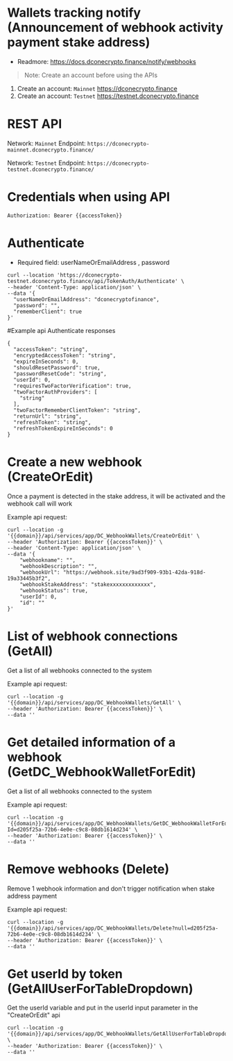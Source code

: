 # Wallets tracking notify (Announcement of webhook activity payment stake address)

* Readmore: https://docs.dconecrypto.finance/notify/webhooks
> Note: Create an account before using the APIs 
1. Create an account: `Mainnet` https://dconecrypto.finance
2. Create an account: `Testnet` https://testnet.dconecrypto.finance

# REST API

Network: `Mainnet`
Endpoint: `https://dconecrypto-mainnet.dconecrypto.finance/`

Network: `Testnet`
Endpoint: `https://dconecrypto-testnet.dconecrypto.finance/`


# Credentials when using API

```shell
Authorization: Bearer {{accessToken}}
```

# Authenticate
* Required field: userNameOrEmailAddress , password

```shell
curl --location 'https://dconecrypto-testnet.dconecrypto.finance/api/TokenAuth/Authenticate' \
--header 'Content-Type: application/json' \
--data '{
  "userNameOrEmailAddress": "dconecryptofinance",
  "password": "",
  "rememberClient": true
}'
```
#Example api Authenticate responses
```shell
{
  "accessToken": "string",
  "encryptedAccessToken": "string",
  "expireInSeconds": 0,
  "shouldResetPassword": true,
  "passwordResetCode": "string",
  "userId": 0,
  "requiresTwoFactorVerification": true,
  "twoFactorAuthProviders": [
    "string"
  ],
  "twoFactorRememberClientToken": "string",
  "returnUrl": "string",
  "refreshToken": "string",
  "refreshTokenExpireInSeconds": 0
}
```

# Create a new webhook (CreateOrEdit)

Once a payment is detected in the stake address, it will be activated and the webhook call will work

Example api request:
```shell
curl --location -g '{{domain}}/api/services/app/DC_WebhookWallets/CreateOrEdit' \
--header 'Authorization: Bearer {{accessToken}}' \
--header 'Content-Type: application/json' \
--data '{
    "webhookname": "",
    "webhookDescription": "",
    "webhookUrl": "https://webhook.site/9ad3f909-93b1-42da-918d-19a33445b3f2",
    "webhookStakeAddress": "stakexxxxxxxxxxxxx",
    "webhookStatus": true,
    "userId": 0,
    "id": ""
}'
```

# List of webhook connections (GetAll)

Get a list of all webhooks connected to the system

Example api request:
```shell
curl --location -g '{{domain}}/api/services/app/DC_WebhookWallets/GetAll' \
--header 'Authorization: Bearer {{accessToken}}' \
--data ''
```

# Get detailed information of a webhook (GetDC_WebhookWalletForEdit)

Get a list of all webhooks connected to the system

Example api request:
```shell
curl --location -g '{{domain}}/api/services/app/DC_WebhookWallets/GetDC_WebhookWalletForEdit?Id=d205f25a-72b6-4e0e-c9c8-08db1614d234' \
--header 'Authorization: Bearer {{accessToken}}' \
--data ''
```

# Remove webhooks (Delete)

Remove 1 webhook information and don't trigger notification when stake address payment

Example api request:
```shell
curl --location -g '{{domain}}/api/services/app/DC_WebhookWallets/Delete?null=d205f25a-72b6-4e0e-c9c8-08db1614d234' \
--header 'Authorization: Bearer {{accessToken}}' \
--data ''
```

# Get userId by token (GetAllUserForTableDropdown)

Get the userId variable and put in the userId input parameter in the "CreateOrEdit" api

```shell
curl --location -g '{{domain}}/api/services/app/DC_WebhookWallets/GetAllUserForTableDropdown' \
--header 'Authorization: Bearer {{accessToken}}' \
--data ''
```



